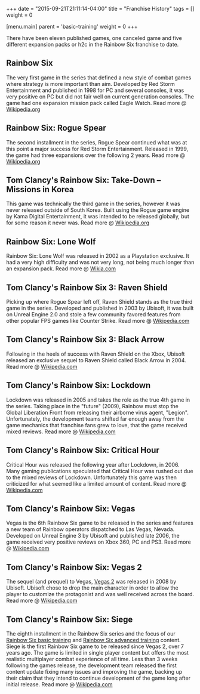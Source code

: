+++
date = "2015-09-21T21:11:14-04:00"
title = "Franchise History"
tags = []
weight = 0

[menu.main]
  parent = 'basic-training'
  weight = 0
+++

There have been eleven published games, one canceled game and five different expansion packs or h2c in the Rainbow Six franchise to date.

<h2>Rainbow Six</h2>

The very first game in the series that defined a new style of combat games where strategy is more important than aim. Developed by Red Storm Entertainment and published in 1998 for PC and several consoles, it was very positive on PC but did not fair well on current generation consoles. The game had one expansion mission pack called Eagle Watch. Read more @ [Wikipedia.org](https://en.wikipedia.org/wiki/Tom_Clancy%27s_Rainbow_Six_%28video_game%29)

<h2>Rainbow Six: Rogue Spear</h2>

The second installment in the series, Rogue Spear continued what was at this point a major success for Red Storm Entertainment. Released in 1999, the game had three expansions over the following 2 years. Read more @ [Wikipedia.org](https://en.wikipedia.org/wiki/Tom_Clancy%27s_Rainbow_Six:_Rogue_Spear)

<h2>Tom Clancy's Rainbow Six: Take-Down – Missions in Korea</h2>

This game was technically the third game in the series, however it was never released outside of South Korea. Built using the Rogue game engine by Kama Digital Entertainment, it was intended to be released globally, but for some reason it never was. Read more @ [Wikipedia.org](https://en.wikipedia.org/wiki/Tom_Clancy%27s_Rainbow_Six:_Take-Down_%E2%80%93_Missions_in_Korea)

<h2>Rainbow Six: Lone Wolf</h2>

Rainbow Six: Lone Wolf was released in 2002 as a Playstation exclusive. It had a very high difficulty and was not very long, not being much longer than an expansion pack. Read more @ [Wikia.com](http://rainbowsix.wikia.com/wiki/Tom_Clancy's_Rainbow_Six:_Lone_Wolf)

<h2>Tom Clancy's Rainbow Six 3: Raven Shield</h2>

Picking up where Rogue Spear left off, Raven Shield stands as the true third game in the series. Developed and published in 2003 by Ubisoft, it was built on Unreal Engine 2.0 and stole a few community favored features from other popular FPS games like Counter Strike. Read more @ [Wikipedia.com](https://en.wikipedia.org/wiki/Tom_Clancy%27s_Rainbow_Six_3:_Raven_Shield)

<h2>Tom Clancy's Rainbow Six 3: Black Arrow</h2>

Following in the heels of success with Raven Shield on the Xbox, Ubisoft released an exclusive sequel to Raven Shield called Black Arrow in 2004. Read more @ [Wikipedia.com](https://en.wikipedia.org/wiki/Tom_Clancy%27s_Rainbow_Six_3:_Raven_Shield#Rainbow_Six_3:_Black_Arrow)

<h2>Tom Clancy's Rainbow Six: Lockdown</h2>

Lockdown was released in 2005 and takes the role as the true 4th game in the series. Taking place in the "future" (2009), Rainbow must stop the Global Liberation Front from releasing their airborne virus agent, "Legion". Unfortunately, the development teams shifted far enough away from the game mechanics that franchise fans grew to love, that the game received mixed reviews. Read more @ [Wikipedia.com](https://en.wikipedia.org/wiki/Tom_Clancy%27s_Rainbow_Six:_Lockdown)

<h2>Tom Clancy's Rainbow Six: Critical Hour</h2>

Critical Hour was released the following year after Lockdown, in 2006. Many gaming publications speculated that Critical Hour was rushed out due to the mixed reviews of Lockdown. Unfortunately this game was then criticized for what seemed like a limited amount of content. Read more @ [Wikipedia.com](https://en.wikipedia.org/wiki/Tom_Clancy%27s_Rainbow_Six:_Critical_Hour)

<h2>Tom Clancy's Rainbow Six: Vegas</h2>

Vegas is the 6th Rainbow Six game to be released in the series and features a new team of Rainbow operators dispatched to Las Vegas, Nevada. Developed on Unreal Engine 3 by Ubisoft and published late 2006, the game received very positive reviews on Xbox 360, PC and PS3. Read more @ [Wikipedia.com](https://en.wikipedia.org/wiki/Tom_Clancy%27s_Rainbow_Six:_Vegas)

<h2>Tom Clancy's Rainbow Six: Vegas 2</h2>

The sequel (and prequel) to Vegas, [Vegas 2](http://www.amazon.com/gp/product/B002WC80LK/ref=as_li_tl?ie=UTF8&camp=1789&creative=390957&creativeASIN=B002WC80LK&linkCode=as2&tag=xboxonenation-20&linkId=RRPSHVBXPSQDRMPU) was released in 2008 by Ubisoft. Ubisoft chose to drop the main character in order to allow the player to customize the protagonist and was well received across the board. Read more @ [Wikipedia.com](https://en.wikipedia.org/wiki/Tom_Clancy%27s_Rainbow_Six:_Vegas_2)

<h2>Tom Clancy's Rainbow Six: Siege</h2>

The eighth installment in the Rainbow Six series and the focus of our [Rainbow Six basic training](/basic-training/) and [Rainbow Six advanced training](/advanced-training/) content. Siege is the first Rainbow Six game to be released since Vegas 2, over 7 years ago. The game is limited in single player content but offers the most realistic multiplayer combat experience of all time. Less than 3 weeks following the games release, the development team released the first content update fixing many issues and improving the game, backing up their claim that they intend to continue development of the game long after initial release. Read more @ [Wikipedia.com](https://en.wikipedia.org/wiki/Tom_Clancy%27s_Rainbow_Six_Siege)
